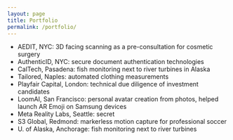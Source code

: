 ```yaml
---
layout: page
title: Portfolio 
permalink: /portfolio/
---
```


- AEDIT, NYC: 3D facing scanning as a pre-consultation for cosmetic surgery
- AuthenticID, NYC: secure document authentication technologies
- CalTech, Pasadena: fish monitoring next to river turbines in Alaska
- Tailored, Naples: automated clothing measurements
- Playfair Capital, London: technical due diligence of investment candidates
- LoomAI, San Francisco: personal avatar creation from photos, helped launch AR Emoji on Samsung devices
- Meta Reality Labs, Seattle: secret
- S3 Global, Redmond: markerless motion capture for professional soccer
- U. of Alaska, Anchorage: fish monitoring next to river turbines

